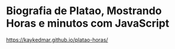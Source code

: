 # Biografia de Platao, Mostrando Horas e minutos com JavaScript
 
https://kaykedmar.github.io/platao-horas/
